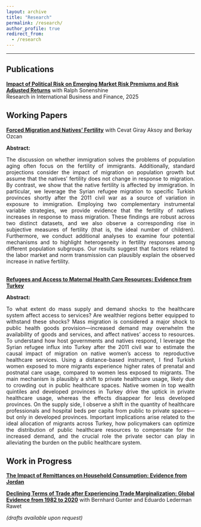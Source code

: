 ```yaml
---
layout: archive
title: "Research"
permalink: /research/
author_profile: true
redirect_from:
  - /research
---
```


<hr>


## Publications
**[Impact of Political Risk on Emerging Market Risk Premiums and Risk Adjusted Returns](https://www.sciencedirect.com/science/article/abs/pii/S0275531924003660)** with Ralph Sonenshine <br>
Research in International Business and Finance, 2025


## Working Papers
**<ins>Forced Migration and Natives’ Fertility</ins>** with Cevat Giray Aksoy and Berkay Ozcan

  **Abstract:** <br>
<div align="justify">
  The discussion on whether immigration solves the problems of population aging often focus on the fertility of immigrants. Additionally, standard projections consider the impact of migration on population growth but assume that the natives’ fertility does not change in response to migration. By contrast, we show that the native fertility is affected by immigration. In particular, we leverage the Syrian refugee migration to specific Turkish provinces shortly after the 2011 civil war as a source of variation in exposure to immigration. Employing two complementary instrumental variable strategies, we provide evidence that the fertility of natives increases in response to mass migration. These findings are robust across two distinct datasets, and we also observe a corresponding rise in subjective measures of fertility (that is, the ideal number of  children). Furthermore, we conduct additional analyses to examine four potential mechanisms and to highlight heterogeneity in fertility responses among different population subgroups. Our results suggest that factors related to the labor market and norm transmission can plausibly explain the observed increase in native fertility. 
</div>
<br>

**<ins>Refugees and Access to Maternal Health Care Resources: Evidence from Turkey</ins>**

  **Abstract:** <br>
<div align="justify">
  To what extent do mass supply and demand shocks to the healthcare system affect access to services? Are wealthier regions better equipped to withstand these shocks? Mass migration is considered a major shock to public health goods provision—increased demand may overwhelm the availability of goods and services, and affect natives’ access to resources. To understand how host governments and natives respond, I leverage the Syrian refugee influx into Turkey after the 2011 civil war to estimate the causal impact of migration on native women’s access to reproductive healthcare services. Using a distance-based instrument, I find Turkish women exposed to more migrants experience higher rates of prenatal and postnatal care usage, compared to women less exposed to migrants. The main mechanism is plausibly a shift to private healthcare usage, likely due to crowding out in public healthcare spaces. Native women in top wealth quintiles and developed provinces in Turkey drive the uptick in private healthcare usage, whereas the effects disappear for less developed provinces. On the supply side, I observe a shift in the quantity of healthcare professionals and hospital beds per capita from public to private spaces—but only in developed provinces. Important implications arise related to the ideal allocation of migrants across Turkey, how policymakers can optimize the distribution of public healthcare resources to compensate for the increased demand, and the crucial role the private sector can play in alleviating the burden on the public healthcare system.
</div>

## Work in Progress
**<ins>The Impact of Remittances on Household Consumption: Evidence from Jordan</ins>**
  
**<ins>Declining Terms of Trade after Experiencing Trade Marginalization: Global Evidence from 1982 to 2020</ins>** with Bernhard Gunter and Eduardo Lederman Rawet

 *(drafts available upon request)*


